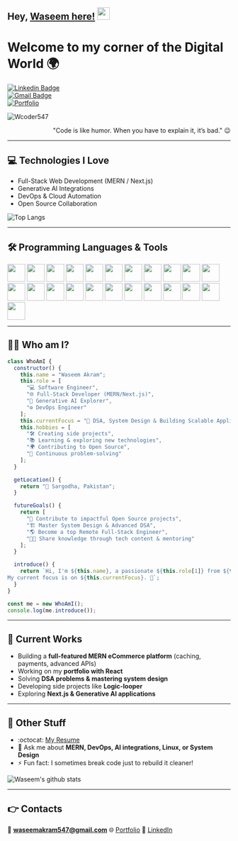 ## Hey, [Waseem here!](https://github.com/Wcoder547) <img src="https://media.giphy.com/media/hvRJCLFzcasrR4ia7z/giphy.gif" width="28px" height="28px">

<h1>Welcome to my corner of the Digital World 🌍</h1>

[![Linkedin Badge](https://img.shields.io/badge/-WaseemAkram-blue?style=flat-square&logo=Linkedin&logoColor=white&link=https://www.linkedin.com/in/wasim-akram-dev/)](https://www.linkedin.com/in/wasim-akram-dev/)  
[![Gmail Badge](https://img.shields.io/badge/-waseemakram547@gmail.com-c14438?style=flat-square&logo=Gmail&logoColor=white&link=mailto:waseemakram547@gmail.com)](mailto:waseemakram547@gmail.com)  
[![Portfolio](https://img.shields.io/badge/-Portfolio-black?style=flat-square&logo=react&logoColor=white&link=https://waseemmalikportfolio.netlify.app)](https://waseemmalikportfolio.netlify.app)  

<p align="left"> <img src="https://komarev.com/ghpvc/?username=Wcoder547" alt="Wcoder547" /> </p>

<div align="right">"Code is like humor. When you have to explain it, it’s bad." 😉</div>

---

## 💻 Technologies I Love

* Full-Stack Web Development (MERN / Next.js)
* Generative AI Integrations
* DevOps & Cloud Automation
* Open Source Collaboration

![Top Langs](https://github-readme-stats.vercel.app/api/top-langs/?username=Wcoder547&layout=compact)

---

## 🛠 Programming Languages & Tools

<img src="https://cdn.jsdelivr.net/gh/devicons/devicon/icons/react/react-original.svg" width="40"/> 
<img src="https://cdn.jsdelivr.net/gh/devicons/devicon/icons/javascript/javascript-original.svg" width="40"/> 
<img src="https://cdn.jsdelivr.net/gh/devicons/devicon/icons/typescript/typescript-original.svg" width="40"/> 
<img src="https://cdn.jsdelivr.net/gh/devicons/devicon/icons/html5/html5-original.svg" width="40"/> 
<img src="https://cdn.jsdelivr.net/gh/devicons/devicon/icons/css3/css3-original.svg" width="40"/> 
<img src="https://cdn.jsdelivr.net/gh/devicons/devicon/icons/sass/sass-original.svg" width="40"/> 
<img src="https://cdn.jsdelivr.net/gh/devicons/devicon/icons/bootstrap/bootstrap-original.svg" width="40"/> 
<img src="https://cdn.jsdelivr.net/gh/devicons/devicon/icons/tailwindcss/tailwindcss-original.svg" width="40" />
 

<img src="https://cdn.jsdelivr.net/gh/devicons/devicon/icons/nodejs/nodejs-original.svg" width="40"/> 
<img src="https://cdn.jsdelivr.net/gh/devicons/devicon/icons/express/express-original.svg" width="40"/> 
<img src="https://cdn.jsdelivr.net/gh/devicons/devicon/icons/php/php-original.svg" width="40"/> 
<img src="https://cdn.jsdelivr.net/gh/devicons/devicon/icons/laravel/laravel-original.svg" width="40"/>
<img src="https://cdn.jsdelivr.net/gh/devicons/devicon/icons/mongodb/mongodb-original.svg" width="40"/> 
<img src="https://cdn.jsdelivr.net/gh/devicons/devicon/icons/mysql/mysql-original.svg" width="40"/> 
<img src="https://cdn.jsdelivr.net/gh/devicons/devicon/icons/redis/redis-original.svg" width="40"/>  
<img src="https://cdn.jsdelivr.net/gh/devicons/devicon/icons/git/git-original.svg" width="40"/> 
<img src="https://cdn.jsdelivr.net/gh/devicons/devicon/icons/github/github-original.svg" width="40"/> 
<img src="https://cdn.jsdelivr.net/gh/devicons/devicon/icons/docker/docker-original.svg" width="40"/> 
<img src="https://cdn.jsdelivr.net/gh/devicons/devicon/icons/amazonwebservices/amazonwebservices-original-wordmark.svg" width="40"/> 
<img src="https://cdn.jsdelivr.net/gh/devicons/devicon/icons/vscode/vscode-original.svg" width="40"/>  
<img src="https://cdn.jsdelivr.net/gh/devicons/devicon/icons/wordpress/wordpress-plain.svg" width="40"/>  
<img src="https://cdn.jsdelivr.net/gh/devicons/devicon/icons/python/python-original.svg" width="40"/> 
<img src="https://cdn.jsdelivr.net/gh/devicons/devicon/icons/googlecloud/googlecloud-original.svg" width="40"/> 


---

## 👨‍💻 Who am I?

```javascript
class WhoAmI {
  constructor() {
    this.name = "Waseem Akram";
    this.role = [
      "💻 Software Engineer",
      "🌐 Full-Stack Developer (MERN/Next.js)",
      "🤖 Generative AI Explorer",
      "⚙️ DevOps Engineer"
    ];
    this.currentFocus = "🚀 DSA, System Design & Building Scalable Applications";
    this.hobbies = [
      "🛠 Creating side projects",
      "📚 Learning & exploring new technologies",
      "🌍 Contributing to Open Source",
      "🎯 Continuous problem-solving"
    ];
  }

  getLocation() {
    return "📍 Sargodha, Pakistan";
  }

  futureGoals() {
    return [
      "🤝 Contribute to impactful Open Source projects",
      "🏗 Master System Design & Advanced DSA",
      "🌎 Become a top Remote Full-Stack Engineer",
      "🧑‍🏫 Share knowledge through tech content & mentoring"
    ];
  }

  introduce() {
    return `Hi, I'm ${this.name}, a passionate ${this.role[1]} from ${this.getLocation()}. 
My current focus is on ${this.currentFocus}. 🚀`;
  }
}

const me = new WhoAmI();
console.log(me.introduce());
````

---

## 🔭 Current Works

* Building a **full-featured MERN eCommerce platform** (caching, payments, advanced APIs)
* Working on my **portfolio with React**
* Solving **DSA problems & mastering system design**
* Developing side projects like **Logic-looper**
* Exploring **Next.js & Generative AI applications**

---

## 📄 Other Stuff

* \:octocat: [My Resume](https://drive.google.com/) 
* 💬 Ask me about **MERN, DevOps, AI integrations, Linux, or System Design**
* ⚡ Fun fact: I sometimes break code just to rebuild it cleaner!

![Waseem's github stats](https://github-readme-stats.vercel.app/api?username=Wcoder547\&show_icons=true\&hide=issues)

---

## 👉 Contacts

📧 **[waseemakram547@gmail.com](mailto:waseemakram547@gmail.com)**
🌐 [Portfolio](https://waseemmalikportfolio.netlify.app)
🔗 [LinkedIn](https://www.linkedin.com/in/wasim-akram-dev/)

